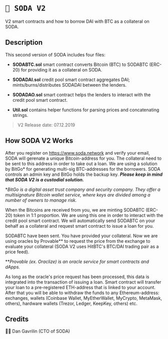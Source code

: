 # `🥤 SODA V2`

V2 smart contracts and how to borrow DAI with BTC as a collateral on SODA.

## Description

This second version of SODA includes four files: 

- **SODABTC.sol** smart contract converts Bitcoin (BTC) to SODABTC (ERC-20) for providing it as a collateral on SODA.

- **SODADAI.sol** credit pool smart contract aggregates DAI; mints/burns/distributes SODADAI between the lenders.

- **SODADAO.sol** smart contract helps the lenders to interact with the credit pool smart contract.

- **Util.sol** contains helper functions for parsing prices and concatenating strings.

> V2 Release date: 07.12.2019

## How SODA V2 Works

After you register on https://www.soda.network and verify your email, SODA will gerenate a unique Bitcoin-address for you. The collateral need to be sent to this address in order to take out a loan. We are using a solution by BitGo* for generating multi-sig BTC-addresses for the borrowers. SODA controls an admin key and BitGo holds the backup key. ***Please keep in mind that SODA V2 is a custodial solution.***

**BitGo is a digital asset trust company and security company. They offer a multisignature Bitcoin wallet service, where keys are divided among a number of owners to manage risk.*

When the Bitcoins are received from you, we are minting SODABTC (ERC-20) token in 1:1 proportion. We are using this one in order to interact with the credit pool smart contract. We will automatically send SODABTC on your behalf as a collateral and request smart contract to issue a loan for you.

SODABTC have been sent. You have provided your collateral. Now we are using oracles by Provable** to request the price from the exchange to evaluate your collateral (SODA V2 uses HitBTC's BTC/DAI trading pair as a price feed).

***Provable (ex. Oraclize) is an oracle service for smart contracts and dApps.*

As long as the oracle's price request has been processed, this data is integrated into the transaction of issuing a loan. Smart contract will transfer your loan to a pre-registered ETH-address that is linked to your account. After that you will be able to withdraw the funds to any Ethereum-address: exchanges, wallets (Coinbase Wallet, MyEtherWallet, MyCrypto, MetaMask, others), hardware wallets (Trezor, Ledger, KeepKey, others) etc.

## Credits

👨‍💻 Dan Gavrilin (CTO of SODA)
